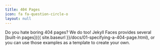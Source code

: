 ```yaml
---
title: 404 Pages
icon: fa fa-question-circle-o
layout: null
---
```


Do you hate boring 404 pages? We do too! Jekyll Faces provides several [built-in pages]({{ site.baseurl }}/docs/01-specifying-a-404-page.html), or you can use those examples as a template to create your own.